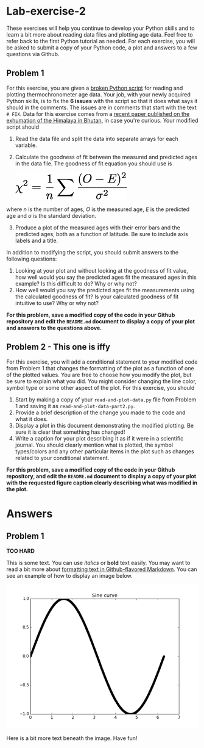 # Lab-exercise-2
These exercises will help you continue to develop your Python skills and to learn a bit more about reading data files and plotting age data. Feel free to refer back to the first Python tutorial as needed. For each exercise, you will be asked to submit a copy of your Python code, a plot and answers to a few questions via Github.

## Problem 1
For this exercise, you are given a [broken Python script](read-and-plot-data.py) for reading and plotting thermochronometer age data. Your job, with your newly acquired Python skills, is to fix the **6 issues** with the script so that it does what says it should in the comments. The issues are in comments that start with the text `# FIX`. Data for this exercise comes from a [recent paper published on the exhumation of the Himalaya in Bhutan](http://dx.doi.org/10.1002/2013JB010891), in case you're curious. Your modified script should

1. Read the data file and split the data into separate arrays for each variable.
2. Calculate the goodness of fit between the measured and predicted ages in the data file. The goodness of fit equation you should use is

    ![Reduced chi-squared](Images/reduced-chi-squared.png)

where *n* is the number of ages, *O* is the measured age, *E* is the predicted age and *σ* is the standard deviation.

3. Produce a plot of the measured ages with their error bars and the predicted ages, both as a function of latitude. Be sure to include axis labels and a title.

In addition to modifying the script, you should submit answers to the following questions:

1. Looking at your plot and without looking at the goodness of fit value, how well would you say the predicted ages fit the measured ages in this example? Is this difficult to do? Why or why not?
2. How well would you say the predicted ages fit the measurements using the calculated goodness of fit? Is your calculated goodness of fit intuitive to use? Why or why not?

**For this problem, save a modified copy of the code in your Github repository and edit the `README.md` document to display a copy of your plot and answers to the questions above.**

## Problem 2 - This one is iffy
For this exercise, you will add a conditional statement to your modified code from Problem 1 that changes the formatting of the plot as a function of one of the plotted values. You are free to choose how you modify the plot, but be sure to explain what you did. You might consider changing the line color, symbol type or some other aspect of the plot. For this exercise, you should

1. Start by making a copy of your `read-and-plot-data.py` file from Problem 1 and saving it as `read-and-plot-data-part2.py`.
2. Provide a brief description of the change you made to the code and what it does.
3. Display a plot in this document demonstrating the modified plotting. Be sure it is clear that something has changed!
4. Write a caption for your plot describing it as if it were in a scientific journal. You should clearly mention what is plotted, the symbol types/colors and any other particular items in the plot such as changes related to your conditional statement.

**For this problem, save a modified copy of the code in your Github repository, and edit the `README.md` document to display a copy of your plot with the requested figure caption clearly describing what was modified in the plot.**

# Answers
## Problem 1

**TOO HARD**

This is some text. You can use *italics* or **bold** text easily. You may want to read a bit more about [formatting text in Github-flavored Markdown](https://help.github.com/articles/basic-writing-and-formatting-syntax/). You can see an example of how to display an image below.

![Text shown if image does not load](Images/sine.png)

Here is a bit more text beneath the image. Have fun!
